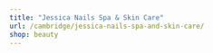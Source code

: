 ```yaml
---
title: "Jessica Nails Spa & Skin Care"
url: /cambridge/jessica-nails-spa-and-skin-care/
shop: beauty
---
```

